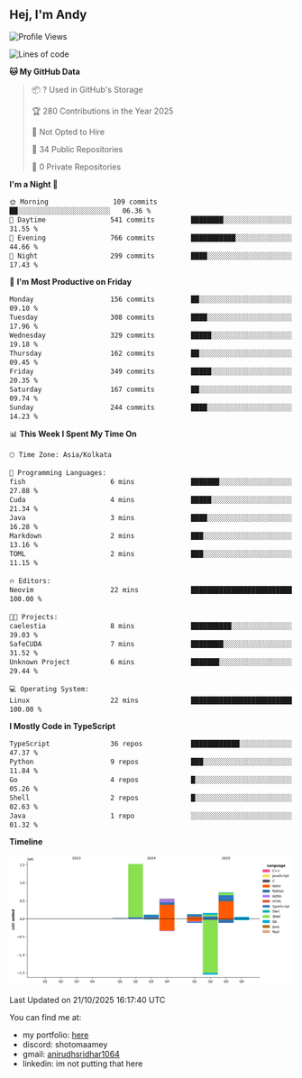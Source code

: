 ## Hej, I'm Andy

<!--START_SECTION:waka-->
![Profile Views](http://img.shields.io/badge/Profile%20Views-0-blue)

![Lines of code](https://img.shields.io/badge/From%20Hello%20World%20I%27ve%20Written-3.3%20million%20lines%20of%20code-blue)

**🐱 My GitHub Data** 

> 📦 ? Used in GitHub's Storage 
 > 
> 🏆 280 Contributions in the Year 2025
 > 
> 🚫 Not Opted to Hire
 > 
> 📜 34 Public Repositories 
 > 
> 🔑 0 Private Repositories 
 > 
**I'm a Night 🦉** 

```text
🌞 Morning                109 commits         ██░░░░░░░░░░░░░░░░░░░░░░░   06.36 % 
🌆 Daytime                541 commits         ████████░░░░░░░░░░░░░░░░░   31.55 % 
🌃 Evening                766 commits         ███████████░░░░░░░░░░░░░░   44.66 % 
🌙 Night                  299 commits         ████░░░░░░░░░░░░░░░░░░░░░   17.43 % 
```
📅 **I'm Most Productive on Friday** 

```text
Monday                   156 commits         ██░░░░░░░░░░░░░░░░░░░░░░░   09.10 % 
Tuesday                  308 commits         ████░░░░░░░░░░░░░░░░░░░░░   17.96 % 
Wednesday                329 commits         █████░░░░░░░░░░░░░░░░░░░░   19.18 % 
Thursday                 162 commits         ██░░░░░░░░░░░░░░░░░░░░░░░   09.45 % 
Friday                   349 commits         █████░░░░░░░░░░░░░░░░░░░░   20.35 % 
Saturday                 167 commits         ██░░░░░░░░░░░░░░░░░░░░░░░   09.74 % 
Sunday                   244 commits         ████░░░░░░░░░░░░░░░░░░░░░   14.23 % 
```


📊 **This Week I Spent My Time On** 

```text
🕑︎ Time Zone: Asia/Kolkata

💬 Programming Languages: 
fish                     6 mins              ███████░░░░░░░░░░░░░░░░░░   27.88 % 
Cuda                     4 mins              █████░░░░░░░░░░░░░░░░░░░░   21.34 % 
Java                     3 mins              ████░░░░░░░░░░░░░░░░░░░░░   16.28 % 
Markdown                 2 mins              ███░░░░░░░░░░░░░░░░░░░░░░   13.16 % 
TOML                     2 mins              ███░░░░░░░░░░░░░░░░░░░░░░   11.15 % 

🔥 Editors: 
Neovim                   22 mins             █████████████████████████   100.00 % 

🐱‍💻 Projects: 
caelestia                8 mins              ██████████░░░░░░░░░░░░░░░   39.03 % 
SafeCUDA                 7 mins              ████████░░░░░░░░░░░░░░░░░   31.52 % 
Unknown Project          6 mins              ███████░░░░░░░░░░░░░░░░░░   29.44 % 

💻 Operating System: 
Linux                    22 mins             █████████████████████████   100.00 % 
```

**I Mostly Code in TypeScript** 

```text
TypeScript               36 repos            ████████████░░░░░░░░░░░░░   47.37 % 
Python                   9 repos             ███░░░░░░░░░░░░░░░░░░░░░░   11.84 % 
Go                       4 repos             █░░░░░░░░░░░░░░░░░░░░░░░░   05.26 % 
Shell                    2 repos             █░░░░░░░░░░░░░░░░░░░░░░░░   02.63 % 
Java                     1 repo              ░░░░░░░░░░░░░░░░░░░░░░░░░   01.32 % 
```



**Timeline**

![Lines of Code chart](https://raw.githubusercontent.com/anirudhsridhar225/anirudhsridhar225/main/assets/bar_graph.png)


 Last Updated on 21/10/2025 16:17:40 UTC
<!--END_SECTION:waka-->

You can find me at:
- my portfolio: [here](https://anirudh.foo)
- discord: shotomaamey
- gmail: [anirudhsridhar1064](mailto:anirudhsridhar1064@gmail.com)
- linkedin: im not putting that here
